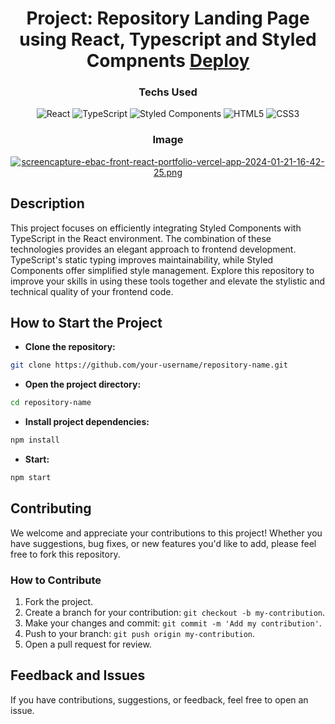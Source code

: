 <div align="center">

  <h1>Project: Repository Landing Page using React, Typescript and Styled Compnents <a href="https://ebac-front-react-portfolio.vercel.app/">Deploy</a></h1> 

  ### Techs Used

  ![React](https://img.shields.io/badge/react-%2320232a.svg?style=for-the-badge&logo=react&logoColor=%2361DAFB)
  ![TypeScript](https://img.shields.io/badge/typescript-%23007ACC.svg?style=for-the-badge&logo=typescript&logoColor=white)
  ![Styled Components](https://img.shields.io/badge/styled--components-DB7093?style=for-the-badge&logo=styled-components&logoColor=white)
  ![HTML5](https://img.shields.io/badge/html5-%23E34F26.svg?style=for-the-badge&logo=html5&logoColor=white)
  ![CSS3](https://img.shields.io/badge/css3-%231572B6.svg?style=for-the-badge&logo=css3&logoColor=white)

  ### Image

  [![screencapture-ebac-front-react-portfolio-vercel-app-2024-01-21-16-42-25.png](https://i.postimg.cc/fbXH0q4S/screencapture-ebac-front-react-portfolio-vercel-app-2024-01-21-16-42-25.png)](https://postimg.cc/DWvQ9gw7)
  
</div>

## Description

This project focuses on efficiently integrating Styled Components with TypeScript in the React environment. The combination of these technologies provides an elegant approach to frontend development. TypeScript's static typing improves maintainability, while Styled Components offer simplified style management. Explore this repository to improve your skills in using these tools together and elevate the stylistic and technical quality of your frontend code.

## How to Start the Project

- **Clone the repository:**
```bash
git clone https://github.com/your-username/repository-name.git
```
- **Open the project directory:**
```bash
cd repository-name
```
- **Install project dependencies:**
```bash
npm install
```
- **Start:**
```bash
npm start
```

## Contributing

We welcome and appreciate your contributions to this project! Whether you have suggestions, bug fixes, or new features you'd like to add, please feel free to fork this repository.

### How to Contribute

1. Fork the project.
2. Create a branch for your contribution: `git checkout -b my-contribution`.
3. Make your changes and commit: `git commit -m 'Add my contribution'`.
4. Push to your branch: `git push origin my-contribution`.
5. Open a pull request for review.

## Feedback and Issues

If you have contributions, suggestions, or feedback, feel free to open an issue.
